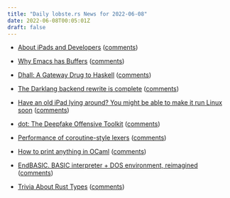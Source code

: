 ```yaml
---
title: "Daily lobste.rs News for 2022-06-08"
date: 2022-06-08T00:05:01Z
draft: false
---
```






- [About iPads and Developers](https://andregarzia.com/2022/06/about-ipads-and-developers.html)
  ([comments](https://lobste.rs/s/fen1at/about_ipads_developers))



- [Why Emacs has Buffers](https://www.masteringemacs.org/article/why-emacs-has-buffers)
  ([comments](https://lobste.rs/s/ndawyf/why_emacs_has_buffers))



- [Dhall: A Gateway Drug to Haskell](https://www.saurabhnanda.in/2022/03/24/dhall-a-gateway-drug-to-haskell/)
  ([comments](https://lobste.rs/s/1jjk8u/dhall_gateway_drug_haskell))



- [The Darklang backend rewrite is complete](https://blog.darklang.com/backend-rewrite-complete/)
  ([comments](https://lobste.rs/s/mezbqp/darklang_backend_rewrite_is_complete))



- [Have an old iPad lying around? You might be able to make it run Linux soon](https://arstechnica.com/gadgets/2022/06/developers-get-linux-up-and-running-on-old-ipad-air-2-hardware/)
  ([comments](https://lobste.rs/s/zotlq9/have_old_ipad_lying_around_you_might_be))



- [dot: The Deepfake Offensive Toolkit](https://github.com/sensity-ai/dot)
  ([comments](https://lobste.rs/s/uuhty9/dot_deepfake_offensive_toolkit))



- [Performance of coroutine-style lexers](https://eli.thegreenplace.net/2022/performance-of-coroutine-style-lexers-in-go/)
  ([comments](https://lobste.rs/s/z5gie4/performance_coroutine_style_lexers))



- [How to print anything in OCaml](https://dev.to/yawaramin/how-to-print-anything-in-ocaml-1hkl)
  ([comments](https://lobste.rs/s/liiqsv/how_print_anything_ocaml))



- [EndBASIC. BASIC interpreter + DOS environment, reimagined](https://www.endbasic.dev/)
  ([comments](https://lobste.rs/s/rzt3ct/endbasic_basic_interpreter_dos))



- [Trivia About Rust Types](https://www.thecodedmessage.com/posts/trivia-rust-types/)
  ([comments](https://lobste.rs/s/tfnhvz/trivia_about_rust_types))


